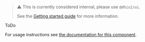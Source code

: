 > :warning:
> This is currently considered internal, please use `@dhis2/ui`.
>
> See the [Getting started
> guide](https://github.com/dhis2/ui/blob/master/docs/getting-started.md)
> for more information.

ToDo

For usage instructions see [the documentation for this component](https://ui.dhis2.nu/components/calendar).
